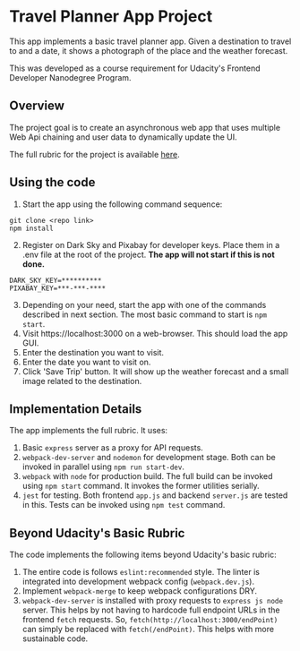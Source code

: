 # Travel Planner App Project
This app implements a basic travel planner app. Given a destination to
travel to and a date, it shows a photograph of the place and the
weather forecast.

This was developed as a course requirement for Udacity's Frontend
Developer Nanodegree Program.

## Overview
The project goal is to create an asynchronous web app that uses
multiple Web Api chaining and user data to dynamically update the
UI.

The full rubric for the project is available [here](https://review.udacity.com/#!/rubrics/2669/view "Link to Udacity's Rubric for the project").

## Using the code
1. Start the app using the following command sequence:
```
git clone <repo link>
npm install
```
2. Register on Dark Sky and Pixabay for developer keys. Place them in
a .env file at the root of the project. **The app will not start if
this is not done.**
```
DARK_SKY_KEY=**********
PIXABAY_KEY=***-***-****
```
3. Depending on your need, start the app with one of the commands
   described in next section. The most basic command to start is `npm
   start`.
4. Visit https://localhost:3000 on a web-browser. This should load the
   app GUI.
5. Enter the destination you want to visit.
6. Enter the date you want to visit on.
7. Click 'Save Trip' button. It will show up the weather forecast and
a small image related to the destination. 

## Implementation Details
The app implements the full rubric. It uses:
1. Basic `express` server as a proxy for API requests.
2. `webpack-dev-server` and `nodemon` for development stage. Both can
   be invoked in parallel using `npm run start-dev`.
3. `webpack` with `node` for production build. The full build can be
   invoked using `npm start` command. It invokes the former utilities
   serially.
4. `jest` for testing. Both frontend `app.js` and backend `server.js`
   are tested in this. Tests can be invoked using `npm test` command. 

## Beyond Udacity's Basic Rubric
The code implements the following items beyond Udacity's basic rubric:
1. The entire code is follows `eslint:recommended` style. The linter
   is integrated into development webpack config (`webpack.dev.js`).
2. Implement `webpack-merge` to keep webpack configurations DRY.
3. `webpack-dev-server` is installed with proxy requests to `express
   js node` server. This helps by not having to hardcode full endpoint
   URLs in the frontend `fetch` requests. So,
   `fetch(http://localhost:3000/endPoint)` can simply be replaced with
   `fetch(/endPoint)`. This helps with more sustainable code. 

